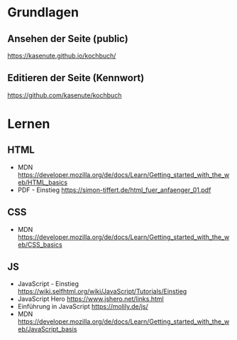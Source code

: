 # Grundlagen

## Ansehen der Seite (public)
https://kasenute.github.io/kochbuch/
  
## Editieren der Seite (Kennwort)
https://github.com/kasenute/kochbuch

# Lernen  

## HTML
* MDN https://developer.mozilla.org/de/docs/Learn/Getting_started_with_the_web/HTML_basics
* PDF - Einstieg https://simon-tiffert.de/html_fuer_anfaenger_01.pdf

## CSS
* MDN https://developer.mozilla.org/de/docs/Learn/Getting_started_with_the_web/CSS_basics

## JS
* JavaScript - Einstieg https://wiki.selfhtml.org/wiki/JavaScript/Tutorials/Einstieg
* JavaScript Hero https://www.jshero.net/links.html
* Einführung in JavaScript https://molily.de/js/
* MDN https://developer.mozilla.org/de/docs/Learn/Getting_started_with_the_web/JavaScript_basis
  
